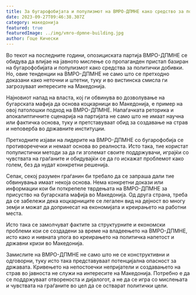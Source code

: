 ```yaml
---
title: За бугарофобијата и популизмот на ВМРО-ДПМНЕ како средство за политички добивки
date: 2023-09-27T09:46:38.307Z
category: македонија
featured: true
featuredImage: ../img/vmro-dpmne-building.jpg
author: Гоце Кически
---
```


Во текот на последните години, опозициската партија ВМРО-ДПМНЕ се обидува да влијае на јавното мислење со пропаганден пристап базиран на бугарофобијата и популизмот како средства за политички добивки. Но, овие тенденции на ВМРО-ДПМНЕ не само што се претходно доказани како неточни и штетни, туку и во вистинска смисла ги загрозуваат интересите на Македонија.

Најновиот напад на власта, кој ги обвинува во дозволување на бугарската мафија да основа коцкарници во Македонија, е пример на овој патолошки подход на ВМРО-ДПМНЕ. Напаѓачката реторика и апокалиптичните сценарија на партијата не само што не имаат научна или фактичка основа, туку и претставуваат обид за создавање на страв и неповерба во државните институции.

Претходните изјави на лидерите на ВМРО-ДПМНЕ со бугарофобија се противоречечки и немаат основа во реалноста. Исто така, тие користат популистички методи за да ги зголемат своите поддржувачи, играјќи со чувствата на граѓаните и обидувајќи се да го искажат проблемот како голем, без да нудат конкретни решенија.

Сепак, секој разумен граѓанин би требало да се запраша дали тие обвинувања имаат некоја основа. Нема конкретни докази или информации кои би поткрепеле тврдењата на ВМРО-ДПМНЕ за присуство на бугарската мафија во Македонија. Од друга страна, треба да се забележи дека коцкарниците се легален вид на дејност во многу земји и можат да допринесат на економијата и креирањето на работни места.

Исто така се замолчуват фактите за структурните и економски проблеми кои се создадени за време на владеењето на ВМРО-ДПМНЕ, исто како и нивната улога во креирањето на политичка напетост и државни кризи во Македонија.

Замислите на ВМРО-ДПМНЕ не само што не се конструктивни и одговорни, туку исто така представуваат потенцијална опасност за државата. Кривењето на непостоечки непријатели и создавањето на страв во јавноста не служи на интересите на Македонија. Потребно е да се поддржуваат отвореноста и дијалогот, а не да се игра со мислењата и чувствата на граѓаните во цел да се остварат политички цели.